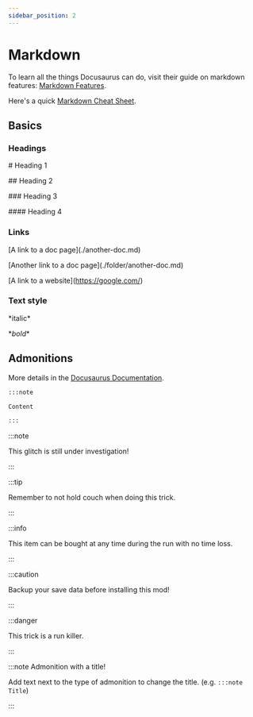 ```yaml
---
sidebar_position: 2
---
```


# Markdown

To learn all the things Docusaurus can do, visit their guide on markdown features: [Markdown Features](https://docusaurus.io/docs/markdown-features).

Here's a quick [Markdown Cheat Sheet](https://www.markdownguide.org/cheat-sheet/).

## Basics

### Headings

\# Heading 1

\## Heading 2

\### Heading 3

\#### Heading 4

### Links

\[A link to a doc page](./another-doc.md)

\[Another link to a doc page](./folder/another-doc.md)

\[A link to a website](https://google.com/)

### Text style

\*italic*

\**bold**

## Admonitions

More details in the [Docusaurus Documentation](https://docusaurus.io/docs/markdown-features/admonitions).

```markdown
:::note

Content

:::
```

:::note

This glitch is still under investigation!

:::

:::tip

Remember to not hold couch when doing this trick.

:::

:::info

This item can be bought at any time during the run with no time loss.

:::

:::caution

Backup your save data before installing this mod!

:::

:::danger

This trick is a run killer.

:::

:::note Admonition with a title!

Add text next to the type of admonition to change the title. (e.g. `:::note Title`)

:::
